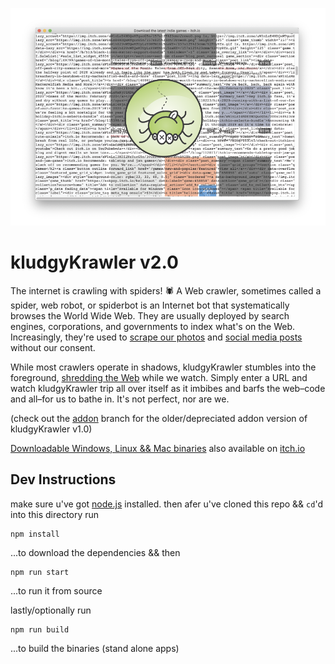 ![kludgyKrawler](icons/kludgykrawler-poster.png)

# kludgyKrawler v2.0

The internet is crawling with spiders! 🕷 A Web crawler, sometimes called a spider, web robot, or spiderbot is an Internet bot that systematically browses the World Wide Web. They are usually deployed by search engines, corporations, and governments to index what's on the Web. Increasingly, they're used to [scrape our photos](https://clearview.ai/) and [social media posts](https://www.inverse.com/article/8358-your-social-media-posts-are-fueling-the-future-of-police-surveillance) without our consent.

While most crawlers operate in shadows, kludgyKrawler stumbles into the foreground, [shredding the Web](https://www.potatoland.org/shredder/) while we watch. Simply enter a URL and watch kludgyKrawler trip all over itself as it imbibes and barfs the web–code and all–for us to bathe in. It's not perfect, nor are we.

(check out the [addon](https://github.com/nbriz/kludgykrawler/tree/addon) branch for the older/depreciated addon version of kludgyKrawler v1.0)

[Downloadable Windows, Linux && Mac binaries](https://github.com/nbriz/kludgykrawler/releases/tag/2.0) also available on [itch.io](https://skeuomorfx.itch.io/kludgykrawler)

## Dev Instructions

make sure u've got [node.js](https://nodejs.org/) installed.
then afer u've cloned this repo && `cd`'d into this directory run
```
npm install
```
...to download the dependencies && then
```
npm run start
```
...to run it from source

lastly/optionally run
```
npm run build
```
...to build the binaries (stand alone apps)
